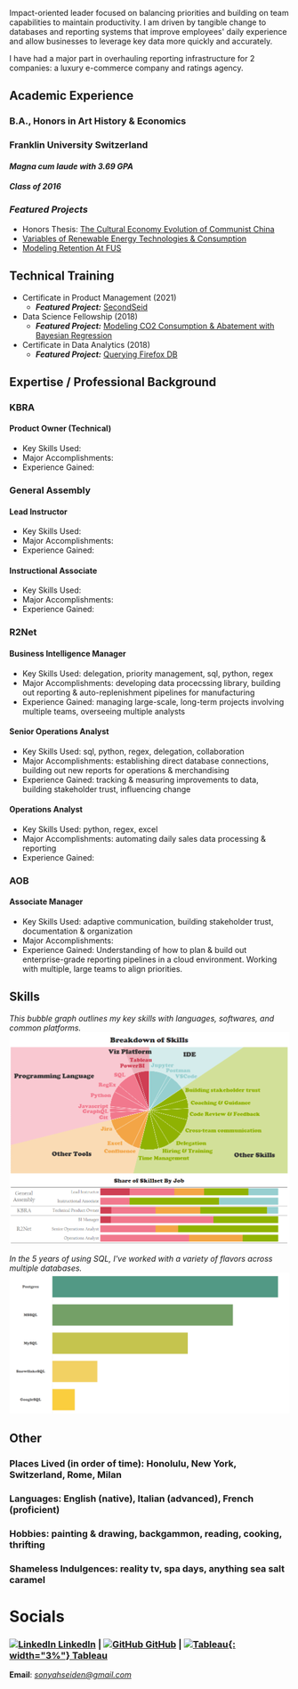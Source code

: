
Impact-oriented leader focused on balancing priorities and building on team capabilities to maintain productivity. I am driven by tangible change to databases and reporting systems that improve employees' daily experience and allow businesses to leverage key data more quickly and accurately.  
  
I have had a major part in overhauling reporting infrastructure for 2 companies: a luxury e-commerce company and ratings agency.

## **Academic Experience**
### B.A., Honors in Art History & Economics
### Franklin University Switzerland
#### *Magna cum laude with 3.69 GPA*
#### *Class of 2016*
### **_Featured Projects_**
- Honors Thesis: [The Cultural Economy Evolution of Communist China](https://www.dropbox.com/s/gsgqfrrfpdt7qh1/Senior%20Project.pdf?dl=0)
- [Variables of Renewable Energy Technologies & Consumption](https://drive.google.com/file/d/0Bzl5OOP0E_4ld2dhYmhoTzVnYUE/view?resourcekey=0-owW0jMXz2Rw2ryLsqcmWJg)
- [Modeling Retention At FUS](https://www.slideshare.net/SonyahSeiden/retention-at-fus-63031477)

## **Technical Training**
- Certificate in Product Management (2021)
  - **_Featured Project:_** [SecondSeid](https://docs.google.com/presentation/d/1QKnIY2CV-IryE60fJK4vqi5bh5KWzC5ZHBQ_wkm0OpU/edit?usp=sharing)
- Data Science Fellowship (2018)
  - **_Featured Project:_** [Modeling CO2 Consumption & Abatement with Bayesian Regression](https://github.com/sonyah-hawaii/Capstone)
- Certificate in Data Analytics (2018)
  - **_Featured Project:_** [Querying Firefox DB](https://github.com/sonyah-hawaii/SQL_Queries)


## **Expertise / Professional Background**
### KBRA
#### Product Owner (Technical)
- Key Skills Used:
- Major Accomplishments:
- Experience Gained:    
<u>                            </u>   

### General Assembly
#### Lead Instructor
- Key Skills Used:
- Major Accomplishments:
- Experience Gained:   
<u>                            </u>   

#### Instructional Associate
- Key Skills Used:
- Major Accomplishments:
- Experience Gained:   
<u>                            </u>   

### R2Net
#### Business Intelligence Manager
- Key Skills Used: delegation, priority management, sql, python, regex
- Major Accomplishments: developing data procecssing library, building out reporting & auto-replenishment pipelines for manufacturing
- Experience Gained: managing large-scale, long-term projects involving multiple teams, overseeing multiple analysts   
   
#### Senior Operations Analyst
- Key Skills Used: sql, python, regex, delegation, collaboration
- Major Accomplishments: establishing direct database connections, building out new reports for operations & merchandising
- Experience Gained: tracking & measuring improvements to data, building stakeholder trust, influencing change   
   
#### Operations Analyst
- Key Skills Used: python, regex, excel
- Major Accomplishments: automating daily sales data processing & reporting
- Experience Gained:  
<u>                            </u>   

### AOB
#### Associate Manager
- Key Skills Used: adaptive communication, building stakeholder trust, documentation & organization
- Major Accomplishments:
- Experience Gained: Understanding of how to plan & build out enterprise-grade reporting pipelines in a cloud environment. Working with multiple, large teams to align priorities.
   
## **Skills**
*This bubble graph outlines my key skills with languages, softwares, and common platforms.*
![Skills](/assets/skills_dash.png)   
   
*In the 5 years of using SQL, I've worked with a variety of flavors across multiple databases.*
![SQL](/assets/sql.png)


## **Other**
### Places Lived (in order of time): Honolulu, New York, Switzerland, Rome, Milan
### Languages: English (native), Italian (advanced), French (proficient)
### Hobbies: painting & drawing, backgammon, reading, cooking, thrifting
### Shameless Indulgences: reality tv, spa days, anything sea salt caramel

# **Socials**
### [![LinkedIn](https://i.stack.imgur.com/gVE0j.png) LinkedIn](https://www.linkedin.com/in/sonyahseiden/) | [![GitHub](https://i.stack.imgur.com/tskMh.png) GitHub](https://github.com/sonyah-hawaii) | [![Tableau](https://logowik.com/content/uploads/images/tableau-software.jpg){: width="3%"} Tableau](https://public.tableau.com/app/profile/sonyah/vizzes)

**Email**: *sonyahseiden@gmail.com*
